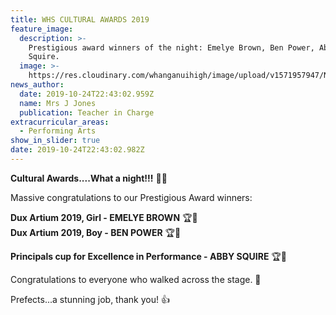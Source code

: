 ```yaml
---
title: WHS CULTURAL AWARDS 2019
feature_image:
  description: >-
    Prestigious award winners of the night: Emelye Brown, Ben Power, Abby
    Squire.
  image: >-
    https://res.cloudinary.com/whanganuihigh/image/upload/v1571957947/News/DUX.Emelye-Brown_-Ben-Power.trim-right.jpg
news_author:
  date: 2019-10-24T22:43:02.959Z
  name: Mrs J Jones
  publication: Teacher in Charge
extracurricular_areas:
  - Performing Arts
show_in_slider: true
date: 2019-10-24T22:43:02.982Z
---
```

**Cultural Awards....What a night!!!**  🎉🎉

Massive congratulations to our Prestigious Award winners:
  
**Dux Artium 2019, Girl - EMELYE BROWN**  🏆👏    
**Dux Artium 2019, Boy - BEN POWER**  🏆👏  

**Principals cup for Excellence in Performance - ABBY SQUIRE**  🏆👏

Congratulations to everyone who walked across the stage.  👏

Prefects...a stunning job, thank you!  👍 
